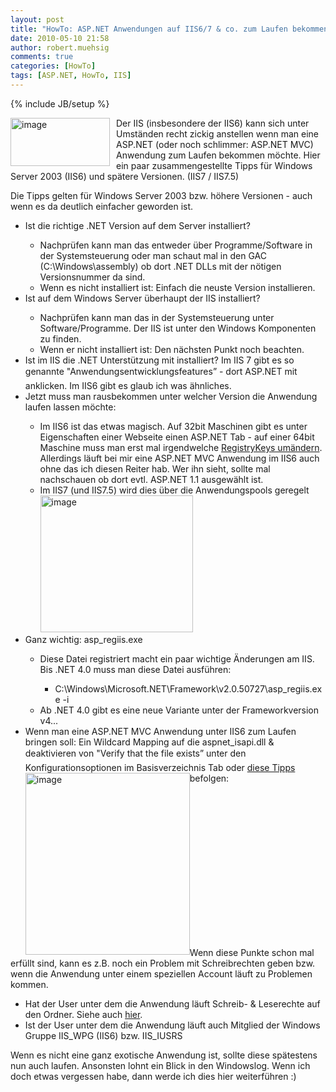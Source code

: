 ```yaml
---
layout: post
title: "HowTo: ASP.NET Anwendungen auf IIS6/7 & co. zum Laufen bekommen"
date: 2010-05-10 21:58
author: robert.muehsig
comments: true
categories: [HowTo]
tags: [ASP.NET, HowTo, IIS]
---
```

{% include JB/setup %}
<p><a href="{{BASE_PATH}}/assets/wp-images/image968.png"><img style="border-bottom: 0px; border-left: 0px; margin: 0px 10px 0px 0px; display: inline; border-top: 0px; border-right: 0px" title="image" border="0" alt="image" align="left" src="{{BASE_PATH}}/assets/wp-images/image_thumb153.png" width="159" height="77" /></a>Der IIS (insbesondere der IIS6) kann sich unter Umständen recht zickig anstellen wenn man eine ASP.NET (oder noch schlimmer: ASP.NET MVC) Anwendung zum Laufen bekommen möchte. Hier ein paar zusammengestellte Tipps für Windows Server 2003 (IIS6) und spätere Versionen. (IIS7 / IIS7.5)</p> <!--more-->  <p></p>  <p>Die Tipps gelten für Windows Server 2003 bzw. höhere Versionen - auch wenn es da deutlich einfacher geworden ist.</p>  <ul>   <li>Ist die richtige .NET Version auf dem Server installiert?</li>    <ul>     <li>Nachprüfen kann man das entweder über Programme/Software in der Systemsteuerung oder man schaut mal in den GAC (C:\Windows\assembly) ob dort .NET DLLs mit der nötigen Versionsnummer da sind.</li>      <li>Wenn es nicht installiert ist: Einfach die neuste Version installieren.</li>   </ul>    <li>Ist auf dem Windows Server überhaupt der IIS installiert?</li>    <ul>     <li>Nachprüfen kann man das in der Systemsteuerung unter Software/Programme. Der IIS ist unter den Windows Komponenten zu finden.</li>      <li>Wenn er nicht installiert ist: Den nächsten Punkt noch beachten.</li>   </ul>    <li>Ist im IIS die .NET Unterstützung mit installiert? Im IIS 7 gibt es so genannte "Anwendungsentwicklungsfeatures” - dort ASP.NET mit anklicken. Im IIS6 gibt es glaub ich was ähnliches.</li>    <li>Jetzt muss man rausbekommen unter welcher Version die Anwendung laufen lassen möchte:</li>    <ul>     <li>Im IIS6 ist das etwas magisch. Auf 32bit Maschinen gibt es unter Eigenschaften einer Webseite einen ASP.NET Tab - auf einer 64bit Maschine muss man erst mal irgendwelche <a href="http://weblogs.asp.net/plip/archive/2006/05/25/Where_2700_s-the-ASP.NET-Tab-in-IIS_3F00_-It_2700_s-Missing_2100_-I_2700_ve-installed-.NET-2.0-_2E002E002E00_.aspx">RegistryKeys umändern</a>. Allerdings läuft bei mir eine ASP.NET MVC Anwendung im IIS6 auch ohne das ich diesen Reiter hab. Wer ihn sieht, sollte mal nachschauen ob dort evtl. ASP.NET 1.1 ausgewählt ist.</li>      <li>Im IIS7 (und IIS7.5) wird dies über die Anwendungspools geregelt<a href="{{BASE_PATH}}/assets/wp-images/image969.png"><img style="border-bottom: 0px; border-left: 0px; display: inline; border-top: 0px; border-right: 0px" title="image" border="0" alt="image" src="{{BASE_PATH}}/assets/wp-images/image_thumb154.png" width="244" height="219" /></a> </li>   </ul>    <li>Ganz wichtig: asp_regiis.exe</li>    <ul>     <li>Diese Datei registriert macht ein paar wichtige Änderungen am IIS. Bis .NET 4.0 muss man diese Datei ausführen:</li>      <ul>       <li>C:\Windows\Microsoft.NET\Framework\v2.0.50727\asp_regiis.exe -i</li>     </ul>      <li>Ab .NET 4.0 gibt es eine neue Variante unter der Frameworkversion v4... </li>   </ul>    <li>Wenn man eine ASP.NET MVC Anwendung unter IIS6 zum Laufen bringen soll: Ein Wildcard Mapping auf die aspnet_isapi.dll &amp; deaktivieren von "Verify that the file exists” unter den Konfigurationsoptionen im Basisverzeichnis Tab oder <a href="http://blog.stevensanderson.com/2008/07/04/options-for-deploying-aspnet-mvc-to-iis-6/">diese Tipps</a> befolgen: <a href="{{BASE_PATH}}/assets/wp-images/image970.png"><img style="border-bottom: 0px; border-left: 0px; display: inline; margin-left: 0px; border-top: 0px; margin-right: 0px; border-right: 0px" title="image" border="0" alt="image" align="left" src="{{BASE_PATH}}/assets/wp-images/image_thumb155.png" width="263" height="291" /></a> </li> </ul>  <p></p>  <p>&#160;</p>  <p>&#160;</p>  <p>&#160;</p>  <p>&#160;</p>  <p>&#160;</p>  <p>&#160;</p>  <p>&#160;</p>  <p>&#160;</p>  <p>Wenn diese Punkte schon mal erfüllt sind, kann es z.B. noch ein Problem mit Schreibrechten geben bzw. wenn die Anwendung unter einem speziellen Account läuft zu Problemen kommen.</p>  <ul>   <li>Hat der User unter dem die Anwendung läuft Schreib- &amp; Leserechte auf den Ordner. Siehe auch <a href="http://code-inside.de/blog/2010/04/29/iis6-fix/">hier</a>.</li>    <li>Ist der User unter dem die Anwendung läuft auch Mitglied der Windows Gruppe IIS_WPG (IIS6) bzw. IIS_IUSRS</li> </ul>  <p>Wenn es nicht eine ganz exotische Anwendung ist, sollte diese spätestens nun auch laufen. Ansonsten lohnt ein Blick in den Windowslog. Wenn ich doch etwas vergessen habe, dann werde ich dies hier weiterführen :)</p>
